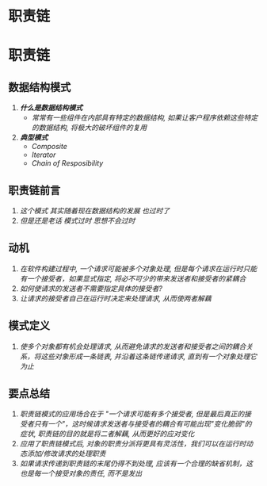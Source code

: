# 职责链


# 职责链

## 数据结构模式

1. ***什么是数据结构模式***
   - *常常有一些组件在内部具有特定的数据结构, 如果让客户程序依赖这些特定的数据结构, 将极大的破坏组件的复用*
2. ***典型模式***
   - *Composite*
   - *Iterator*
   - *Chain of Resposibility*

## 职责链前言

1. *这个模式 其实随着现在数据结构的发展 也过时了*
2. *但是还是老话 模式过时 思想不会过时*

## 动机

1. *在软件构建过程中, 一个请求可能被多个对象处理, 但是每个请求在运行时只能有一个接受者，如果显式指定, 将必不可少的带来发送者和接受者的紧耦合*
2. *如何使请求的发送者不需要指定具体的接受者?*
3. *让请求的接受者自己在运行时决定来处理请求, 从而使两者解藕*

## 模式定义

1. *使多个对象都有机会处理请求, 从而避免请求的发送者和接受者之间的耦合关系，将这些对象形成一条链表, 并沿着这条链传递请求, 直到有一个对象处理它为止*

## 要点总结

1. *职责链模式的应用场合在于 "一个请求可能有多个接受者, 但是最后真正的接受者只有一个"，这时候请求发送者与接受者的耦合有可能出现"变化脆弱"的症状, 职责链的目的就是将二者解藕, 从而更好的应对变化*
2. *应用了职责链模式后, 对象的职责分派将更具有灵活性，我们可以在运行时动态添加/修改请求的处理职责*
3. *如果请求传递到职责链的末尾仍得不到处理, 应该有一个合理的缺省机制，这也是每一个接受对象的责任, 而不是发出*

